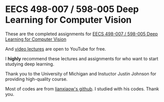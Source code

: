 # EECS 498-007 / 598-005 Deep Learning for Computer Vision

These are the completed assignments for [EECS 498-007 / 598-005 Deep Learning for Computer Vision
](https://web.eecs.umich.edu/~justincj/teaching/eecs498/FA2020/)

And [video lectures](https://www.youtube.com/watch?v=dJYGatp4SvA&list=PL5-TkQAfAZFbzxjBHtzdVCWE0Zbhomg7r) are open to YouTube for free.

I **highly** recommend these lectures and assignments for who want to start studying deep learning.

Thank you to the University of Michigan and Instuctor Justin Johnson for providing high-quality course.

Most of codes are from [lianxiaow's github](https://github.com/linxiaow/EECS498-Deep-Learning-for-Vision). I studied with his codes. Thank you.
